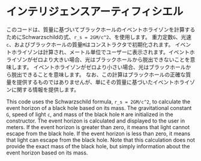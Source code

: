 # インテリジェンスアーティフィシエル
このコードは、質量に基づいてブラックホールのイベントホライゾンを計算するためにSchwarzschildの式、`r_s = 2GM/c^2`、を使用します。
重力定数`G`、光速`c`、およびブラックホールの質量`M`はコンストラクタで初期化されます。
イベントホライゾンは計算され、メートル単位でユーザーに表示されます。イベントホライゾンがゼロより大きい場合、光はブラックホールから脱出できないことを意味します。
イベントホライゾンがゼロより小さい場合、光はブラックホールから脱出できることを意味します。
なお、この計算はブラックホールの正確な質量を提供するものではありませんが、単にその質量に基づいたイベントホライゾンに関する情報を提供します。


This code uses the Schwarzschild formula, `r_s = 2GM/c^2`, to calculate the event horizon of a black hole based on its mass. 
The gravitational constant `G`, speed of light `c`, and mass of the black hole `M` are initialized in the constructor. 
The event horizon is calculated and displayed to the user in meters. 
If the event horizon is greater than zero, it means that light cannot escape from the black hole. 
If the event horizon is less than zero, it means that light can escape from the black hole. 
Note that this calculation does not provide the exact mass of the black hole, but simply information about the event horizon based on its mass.
